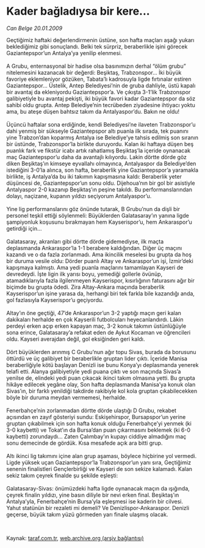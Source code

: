# Kader bağladıysa bir kere...

*Can Belge 20.01.2009*

<div class="taraf_structure_2col_1zq">
<div class="margen_n">



 <p>Geçtiğimiz haftaki değerlendirmenin üstüne, son hafta maçları aşağı yukarı beklediğimiz gibi sonuçlandı. Belki tek sürpriz, beraberlikle işini görecek Gaziantepspor’un Antalya’ya yenilip elenmesi.<br/><br/>A Grubu, enternasyonal bir hadise olsa basınımızın derhal “ölüm grubu” nitelemesini kazanacak bir değerdi: Beşiktaş, Trabzonspor... İki büyük favoriye eklemleniyor gözüken, Tabata’lı kadrosuyla ligde fırtınalar estiren Gaziantepspor... Üstelik, Antep Belediyesi’nin de gruba dahliyle, üstü kapalı bir avantaj da ekleniyordu Gaziantepspor’a. Ve çıkışta 3-1’lik Trabzonspor galibiyetiyle bu avantaj pekişti, iki büyük favori kadar Gaziantepspor da söz sahibi oldu grupta. Antep Belediye’nin tecrübeden ziyadesine ihtiyacı yoktu ama, bu ateşe düşen bahtsız takım da Antalyaspor’du. Bakın ne oldu! <br/><br/>Üçüncü haftalar sona erdiğinde, kendi Belediyesi’ne ilaveten Trabzonspor’u dahi yenmiş bir sükseyle Gaziantepspor altı puanla ilk sırada, tek puanını yine Trabzon’dan koparmış Antalya ise Belediye’ye tahsis edilmiş son sıranın bir üstünde, Trabzonspor’la birlikte duruyordu. Kalan iki haftaya düşen beş puanlık fark ve fikstür icabı artık rahatlamış Beşiktaş’la içeride oynanacak maç Gaziantepspor’u daha da avantajlı kılıyordu. Lakin dörtte dörde göz diken Beşiktaş’ın kimseye eyvallahı olmayınca, Antalyaspor da Belediye’den istediğini 3-0’la alınca, son hafta, beraberlik yine Gaziantepspor’a yaramakla birlikte, iş Antalya’da bu iki takımın kapışmasına kaldı: Beraberlik yeter düşüncesi de, Gaziantepspor’un sonu oldu. Dijehoua’nın bir gol bir asistiyle Antalyaspor 2-0 kazanıp Beşiktaş’ın peşine takıldı. Bu performanslarından dolayı, naçizane, kupanın yıldızı seçiyorum Antalyaspor’u. <br/><br/>Yine lig performanslarını göz önünde tutarak, B Grubu’nun da dişli bir personel teşkil ettiği söylenmeli: Büyüklerden Galatasaray’ın yanına ligde şampiyonluk koşusunu bırakmayan hem Kayserispor’u, hem Ankaraspor’u getirdiği için... <br/><br/>Galatasaray, akranları gibi dörtte dörde gidemediyse, ilk maçta deplasmanda Ankaraspor’la 1-1 berabere kaldığından. Diğer üç maçını kazandı ve o da fazla zorlanmadı. Ama ikincilik meselesi bu grupta da hoş bir duruma vesile oldu: Dörder puanlı Altay ve Ankaraspor’un işi, İzmir’deki kapışmaya kalmıştı. Ama yedi puanla maçlarını tamamlayan Kayseri de devredeydi. İşte ligin ilk yarısı boyu, yemediği gollerle övünüp, atamadıklarıyla fazla ilgilenmeyen Kayserispor, kısırlığının faturasını ağır bir biçimde bu grupta ödedi. Zira Altay-Ankara maçında beraberlik Kayserispor’un işine yarasa da, herhangi biri tek farkla bile kazandığı anda, gol fazlasıyla Kayserispor’u geçiyordu. <br/><br/>Altay’ın öne geçtiği, 47’de Ankaraspor’un 3-2 yaptığı maçın geri kalan dakikaları herhalde en çok Kayserili futbolcuları heyecanlandırdı. Lâkin perdeyi erken açıp erken kapayan maç, 3-2 konuk takımın üstünlüğüyle sona erince, Galatasaray’a refakat eden de Aykut Kocaman ve öğrencileri oldu. Kayseri averajdan değil, gol eksiğinden geri kaldı. <br/><br/>Dört büyüklerden arınmış C Grubu’nun ağır topu Sivas, burada da borusunu öttürdü ve üç galibiyet bir beraberlikle gruptan lider çıktı. İçeride Manisa beraberliğiyle kötü başlayan Denizli ise bunu Konya’yı deplasmanda yenerek telafi etti. Alanya galibiyetiyle yedi puana çıktı ve son maçında Sivas’a yenilse de, elindeki yedi puan çıkacak ikinci takım olmasına yetti. Bu grupta hikâye edilecek yegâne olay, Son hafta deplasmanda Manisa’ya konuk olan Sivas’ın, bir farklı yenildiği takdirde rakibiyle kol kola gruptan çıkabilecekken böyle bir duruma meydan vermemesi, herhalde. <br/><br/>Fenerbahçe’nin zorlanmadan dörtte dörde ulaştığı D Grubu, rekabet açısından en zayıf gösteriyi sundu: Eskişehirspor, Bursapspor’un yerine gruptan çıkabilmek için son hafta konuk olduğu Fenerbahçe’yi yenmek (ki 3-0 kaybetti) ve Tokat’ın da Bursa’dan puan çıkarmasını beklemek (ki 6-0 kaybetti) zorundaydı... Zaten Çalımbay’ın kupayı ciddiye almadığını maç sonu demecinde de gördük. Kısa mesafede açık ara bitti grup. <br/><br/>Altı ikinci lig takımını içine alan grup aşaması, böylece hiçbirine yol vermedi. Ligde yüksek uçan Gaziantepspor’la Trabzonspor’un yanı sıra, Geçtiğimiz senenin finalistleri Gençlerbirliği ve Kayseri de son sekize kalamadı. Kalan sekiz takım çeyrek finalde şu şekilde eşleşti: <br/><br/>Galatasaray-Sivas: önümüzdeki hafta ligde oynanacak maçın da ışığında, çeyrek finalin yıldızı, yine basın diliyle bir nevi erken final. Beşiktaş’ın Antalya’yla, Fenerbahçe’nin Bursa’yla eşleşmesi ise kaderin bir cilvesi. Yahut statünün bir rezaleti mi demeli? Ve Denizlispor-Ankaraspor. Denizli geçerse, büyük takım yüzü görmeden yarı finale ulaşmış olacak.</p>

<br/>


<div id="taraf_not">
</div>

</div>


</div>

Kaynak: [taraf.com.tr](http://www.taraf.com.tr:80/makale/3640.htm), [web.archive.org (arşiv bağlantısı)](http://web.archive.org/web/20090302021859/http://www.taraf.com.tr:80/makale/3640.htm)
